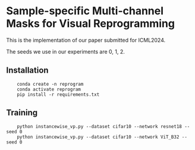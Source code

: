 # Sample-specific Multi-channel Masks for Visual Reprogramming
This is the implementation of our paper submitted for ICML2024.

The seeds we use in our experiments are 0, 1, 2.

## Installation
        conda create -n reprogram
        conda activate reprogram
        pip install -r requirements.txt

## Training
        python instancewise_vp.py --dataset cifar10 --network resnet18 --seed 0
        python instancewise_vp.py --dataset cifar10 --network ViT_B32 --seed 0

        
